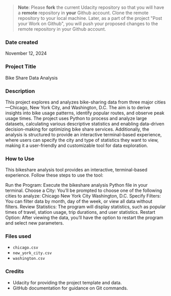 >**Note**: Please **fork** the current Udacity repository so that you will have a **remote** repository in **your** Github account. Clone the remote repository to your local machine. Later, as a part of the project "Post your Work on Github", you will push your proposed changes to the remote repository in your Github account.

### Date created
November 12, 2024

### Project Title
Bike Share Data Analysis

### Description

This project explores and analyzes bike-sharing data from three major cities—Chicago, New York City, and Washington, D.C. The aim is to derive insights into bike usage patterns, identify popular routes, and observe peak usage times. The project uses Python to process and analyze large datasets, calculating various descriptive statistics and enabling data-driven decision-making for optimizing bike share services. Additionally, the analysis is structured to provide an interactive terminal-based experience, where users can specify the city and type of statistics they want to view, making it a user-friendly and customizable tool for data exploration.


### How to Use
This bikeshare analysis tool provides an interactive, terminal-based experience. Follow these steps to use the tool:

Run the Program: Execute the bikeshare analysis Python file in your terminal.
Choose a City: You’ll be prompted to choose one of the following cities to analyze:
Chicago
New York City
Washington, D.C.
Specify Filters: You can filter data by month, day of the week, or view all data without filters.
Review Statistics: The program will display statistics, such as popular times of travel, station usage, trip durations, and user statistics.
Restart Option: After viewing the data, you’ll have the option to restart the program and select new parameters.

### Files used
- `chicago.csv`
- `new_york_city.csv`
- `washington.csv`

### Credits
- Udacity for providing the project template and data.
- GitHub documentation for guidance on Git commands.
